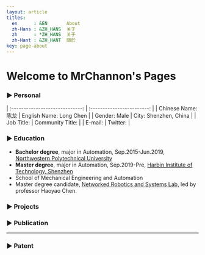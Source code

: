 ```yaml
---
layout: article
titles:
  en      : &EN       About
  zh-Hans : &ZH_HANS  关于
  zh      : *ZH_HANS  关于
  zh-Hant : &ZH_HANT  關於
key: page-about
---
```


# Welcome to MrChannon's Pages

### ▶ Personal

| :-----------------------------: | :------------------------: |
| Chinese Name: 陈龙              | English Name: Long Chen   |
| Gender: Male                    | City: Shenzhen, China       | 
| Job Title:  | Community Title: |
| E-mail: | Twitter: |

### ▶ Education
- **Bachelor degree**, major in Automation, Sep.2015-Jun.2019, [Northwestern Polytechnical University](https://www.nwpu.edu.cn/)
- **Master degree**, major in Automation, Sep.2019-Pre, [Harbin Institute of Technology, Shenzhen](http://www.hitsz.edu.cn/index.html)
- School of Mechanical Engineering and Automation
- Master degree candidate, [Networked Robotics and Systems Lab](http://nrs-lab.com/), led by professor Haoyao Chen.


### ▶ Projects


### ▶ Publication


----------

### ▶ Patent

